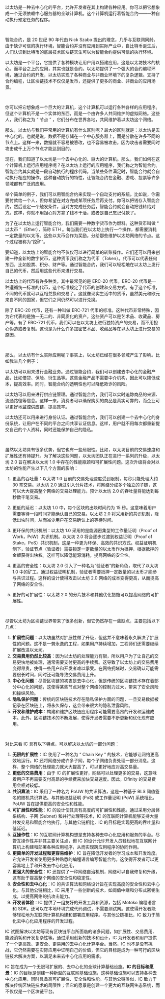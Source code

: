以太坊是一种去中心化的平台，允许开发者在其上构建各种应用。你可以把它想象成一个无须依赖中心服务器的全球计算机。这个计算机运行着智能合约——一种自动执行预定任务的程序。

<br>

智能合约，是 20 世纪 90 年代由 Nick Szabo 提出的理念，几乎与互联网同龄。由于缺少可信的执行环境，智能合约并没有应用到实际产业中，自比特币诞生后，人们认识到比特币的底层技术区块链天生可以为智能合约提供可信的执行环境。

以太坊是一个平台，它提供了各种模块让用户用以搭建应用，这是以太坊技术的核心。而平台之上的应用，其实也就是合约。以太坊提供了一个强大的合约编程环境，通过合约的开发，以太坊实现了各种商业与非商业环境下的复杂逻辑。支持了合约编程，让区块链技术不仅仅是发币，还提供了更多的商业、非商业的应用场景。

<br>

你可以把它想象成一个巨大的计算机，这个计算机可以运行各种各样的应用程序。但这个计算机不是一个实体的东西，而是一个由许多人共同维护的虚拟网络。这些人，我们称之为 “ 节点 ” ，它们分布在世界各地，共同维护着以太坊这个网络。

那么，以太坊与我们平常用的计算机有什么区别呢？最大的区别就是：以太坊是去中心化的。也就是说，数据不是存储在一个中心服务器上，而是分散在许多不同的节点上。这样一来，数据就不容易被篡改，也不容易被攻击，因为攻击者需要同时攻击成千上万个节点才能达到目的。

现在，我们知道了以太坊是一个去中心化的、巨大的计算机。那么，我们如何在这个计算机上运行应用程序呢？在以太坊上运行的应用程序，我们称之为智能合约。智能合约其实就是一段自动执行的程序代码。当某些条件满足时，智能合约就会自动执行相应的操作。这种自动执行的特性，让智能合约在金融、游戏、投票等许多领域都有广泛的应用。

举个简单的例子，我们可以用智能合约来实现一个自动支付的系统。比如说，你需要付款给一个人，但你希望在对方完成某项任务后再支付。你可以把钱存入智能合约，然后设定一个触发条件，当对方完成任务后，智能合约就会自动把钱转给对方。这样，你就不用担心对方拿了钱不干活，或者是自己忘记付款了。

为了在以太坊上运行智能合约，我们需要一种数字货币作为燃料。这种货币叫做 “ 以太币 ”（Ether），简称 ETH 。每当我们在以太坊上执行一个操作，都需要消耗一定数量的以太币。这些以太币会作为奖励，分给那些维护以太坊网络的节点。这个过程被称为“挖矿”。

要知道，以太坊上的智能合约不仅仅可以进行简单的转账操作。它们还可以用来创建一种全新的数字货币，这种货币我们称之为代币（Token）。代币可以代表任何东西，比如股票、积分、财产等。通过智能合约，我们可以轻松地在以太坊上发行自己的代币，然后用这些代币来进行交易。

以太坊上的代币有许多种类，其中最常见的是 ERC-20 代币。ERC-20 代币是一种遵循统一标准的代币，这个标准规定了代币的创建和交易方式。有了这个标准，不同的代币就可以互相兑换和交易了。这就像现实生活中的货币，虽然美元和欧元来自不同的国家，但它们之间仍然可以进行兑换。

除了 ERC-20 代币，还有一种叫做 ERC-721 代币的标准。这种代币非常特殊，因为它代表的是独一无二的、非同质化的资产。这些资产可以是艺术品、收藏品、房产等。有了 ERC-721 代币，我们可以在以太坊上进行独特资产的交易，而不用担心伪造或者复制。这也是为什么许多加密艺术品、收藏品等在以太坊上进行交易的原因。

<br>

那么，以太坊有什么实际应用呢？事实上，以太坊已经在很多领域产生了影响。比如我举几个例子：

以太坊可以用来进行金融业务。通过智能合约，我们可以创建去中心化的金融产品，比如借贷、保险、衍生品等。这些金融产品不需要中介机构，因此可以降低成本，提高效率。同时，智能合约的透明性也可以降低欺诈的风险。

以太坊可以用来进行供应链管理。通过智能合约，我们可以实时追踪商品的来源、流通路径等信息。这样一来，消费者可以确保购买的商品是真实可靠的，而企业可以更好地监控供应链，提高效率。

以太坊还可以用来进行身份认证。通过智能合约，我们可以创建一个去中心化的身份系统，让用户在不同的平台之间共享认证信息。这样，用户就不用每次都重新提交自己的个人资料，同时还能保护自己的隐私。

<br>

虽然以太坊具有很多优势，但它也有一些局限性。比如，以太坊目前的交易速度和扩展性还有待提升。为了解决这些问题，以太坊团队正在进行一系列的升级，以太坊 2.0 旨在解决以太坊 1.0 中存在的性能瓶颈和可扩展性问题。这次升级将会对以太坊的性能产生以下几个方面的影响：

1. 更高的吞吐量：以太坊 1.0 目前的交易处理速度受到限制，每秒只能处理大约 30 笔交易。以太坊 2.0 通过引入分片技术，将网络分成多个独立的子链，这可以大大提高整个网络的交易处理能力。预计以太坊 2.0 的吞吐量将能达到每秒数千笔交易。

2. 更低的延迟：以太坊 1.0 中，每个区块的出块时间约为 15 秒。这意味着用户需要等待一段时间才能确认自己的交易。以太坊 2.0 将采用新的共识机制，降低出块时间，从而减少用户在交易确认上的等待时间。

3. 更环保的共识机制：以太坊 1.0 采用的是能源密集型的工作量证明（Proof of Work，PoW）共识机制。以太坊 2.0 将会逐步过渡到权益证明（Proof of Stake，PoS）共识机制，这是一种更为环保、高效的共识方式。权益证明机制下，验证节点（验证者）需要锁定一定数量的以太币作为抵押，根据抵押的金额获得出块权。这样可以降低能源消耗，提高网络的安全性。

4. 更高的安全性：以太坊 2.0 引入了一种名为“验证者”的新角色，取代了以太坊 1.0 中的矿工。通过权益证明机制，验证者需要抵押一定数量的以太币才能参与共识过程。这样的设计使得攻击以太坊 2.0 网络的成本变得更高，从而提高了网络的安全性。

5. 更好的可扩展性：以太坊 2.0 的分片技术和其他优化措施可以提高网络的可扩展性。

<br>

尽管以太坊为区块链世界带来了很多创新，但它仍然存在一些缺点，主要包括以下几点：

1. **扩展性问题**：以太坊虽然对扩展性做了升级，但这并不意味着永久解决了扩展性的问题。这不是一劳永逸的工程，如果用户持续增加，工程师们还需要继续扩展改进以太坊。
2. **交易费用仍然比较高**：因为以太坊的处理能力有限，所以用户为了让自己的交易更快地被处理，通常需要支付更高的手续费。这导致了以太坊上的交易费用变得昂贵，使得一些用户和开发者难以承受。在网络拥堵时，交易确认可能需要很长时间，同时还可能导致交易费用上升。
3. **中心化问题**：尽管区块链的初衷是去中心化，但是传统的区块链技术存在着部分中心化的问题，这使得某些节点对整个网络的控制力过大，带来了安全风险和操纵风险。
4. **隐私保护问题**：传统的区块链技术存在隐私保护方面的问题，一旦交易数据被记录在区块链上，将永久保存，这会带来很大的隐私泄露风险。
5. **开发和维护成本**：构建和维护区块链应用程序可能需要高昂的开发和运维成本。此外，区块链技术的不断发展，使得开发者需要不断更新和优化现有应用。

<br>

对比来看 IC 具有以下特点，可以解决以太坊的一部分问题：

1. **无限的扩展性**：IC 使用了一种名为 “ Chain Key ” 的技术，它能够让网络更高效地运行。IC 还将网络分成许多子网，每个子网络负责处理一部分消息。这样，整个网络的处理能力就大大提高了，可以更好地应对高交易量。
2. **更低的交易费用**：由于 IC 的扩展性更好，网络可以处理更多的交易，这意味着用户不再需要支付高昂的手续费来加快交易速度。因此，Dfinity 的交易费用会相对较低。
3. **共识算法**：IC 采用了一种名为 PoUW 的共识算法，这是一种基于 BLS 阈值签名的随机共识算法。与其他权益证明 (PoS) 或工作量证明 (PoW) 系统相比，PoUW 旨在提供更高的安全性和性能。
4. **可扩展性和性能**：IC 的设计使其具有高度的可扩展性和性能。通过采用分层体系结构、子网 (Subnet) 和并行处理等技术，IC 的互联网计算机能够支持大量并发交易和智能合约执行。与其他公链相比，IC 的目标是实现更高的吞吐量和低延迟。
5. **互操作性**：IC 的互联网计算机构想是支持各种去中心化应用和服务的平台。尽管互操作性并非其主要关注点，但 IC 的设计允许开发人员轻松地在互联网计算机上构建和部署各种应用程序，从而实现跨应用程序的协同作用。
6. **更简单的开发过程和更容易维护**：IC 旨在降低开发者的学习成本和开发难度。它允许开发者使用更多种熟悉的编程语言编写智能合约。这使得开发者可以更容易地上手和开发去中心化应用。
7. **更强大的安全性**：IC 还提供了一种网络自治机制，网络可以自我修复和升级，这有助于提高整个网络的安全性和稳定性。
8. **安全性和去中心化**：IC 的共识算法和网络设计旨在实现高度的安全性和去中心化。与其他公链相比，IC 采用了一些创新的技术，如阈值中继和分布式密钥生成，以提高网络的抗攻击能力。
9. **开发者体验**：IC 提供了一组友好的开发工具和资源，包括 Motoko 编程语言和 SDK。还可以在本地环境完成代码调试，不需要测试网。这使得开发者能够轻松地为互联网计算机构建和部署应用程序。与其他公链相比，IC 致力于简化去中心化应用程序的开发过程。

IC 试图解决以太坊等现有区块链平台所面临的诸多问题，如扩展性、交易费用、能源消耗和开发复杂性等。通过采用创新的技术和设计，IC 为开发者和用户提供了一个更高效、更安全、更易用的去中心化计算平台。当然，IC 也不是没有挑战，它仍然需要在实际应用中证明自己的价值，但它的目标是成为一种可行的区块链技术解决方案，以满足未来去中心化应用的需求。

IC 旨在成为一个无限可扩展的、去中心化的全球计算基础设施。**IC 的目标和愿景**：IC 的目标是创建一种新型的互联网基础设施，这种基础设施可以支持各种去中心化应用，同时具备高可扩展性、安全性和性能。与其他公链类似，IC 致力于解决传统区块链技术的局限性；但它的愿景是创建一个更大的互联网生态系统，而不仅仅是一个区块链平台。

<br>

